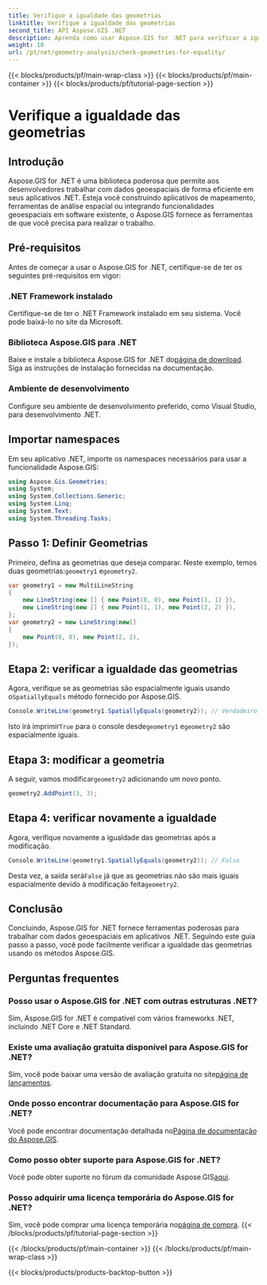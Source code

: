 ```yaml
---
title: Verifique a igualdade das geometrias
linktitle: Verifique a igualdade das geometrias
second_title: API Aspose.GIS .NET
description: Aprenda como usar Aspose.GIS for .NET para verificar a igualdade de geometrias em seus aplicativos .NET com este tutorial abrangente.
weight: 10
url: /pt/net/geometry-analysis/check-geometries-for-equality/
---
```


{{< blocks/products/pf/main-wrap-class >}}
{{< blocks/products/pf/main-container >}}
{{< blocks/products/pf/tutorial-page-section >}}

# Verifique a igualdade das geometrias

## Introdução
Aspose.GIS for .NET é uma biblioteca poderosa que permite aos desenvolvedores trabalhar com dados geoespaciais de forma eficiente em seus aplicativos .NET. Esteja você construindo aplicativos de mapeamento, ferramentas de análise espacial ou integrando funcionalidades geoespaciais em software existente, o Aspose.GIS fornece as ferramentas de que você precisa para realizar o trabalho.
## Pré-requisitos
Antes de começar a usar o Aspose.GIS for .NET, certifique-se de ter os seguintes pré-requisitos em vigor:
### .NET Framework instalado
Certifique-se de ter o .NET Framework instalado em seu sistema. Você pode baixá-lo no site da Microsoft.
### Biblioteca Aspose.GIS para .NET
 Baixe e instale a biblioteca Aspose.GIS for .NET do[página de download](https://releases.aspose.com/gis/net/). Siga as instruções de instalação fornecidas na documentação.
### Ambiente de desenvolvimento
Configure seu ambiente de desenvolvimento preferido, como Visual Studio, para desenvolvimento .NET.

## Importar namespaces
Em seu aplicativo .NET, importe os namespaces necessários para usar a funcionalidade Aspose.GIS:
```csharp
using Aspose.Gis.Geometries;
using System;
using System.Collections.Generic;
using System.Linq;
using System.Text;
using System.Threading.Tasks;
```

## Passo 1: Definir Geometrias
Primeiro, defina as geometrias que deseja comparar. Neste exemplo, temos duas geometrias:`geometry1` e`geometry2`.
```csharp
var geometry1 = new MultiLineString
{
    new LineString(new [] { new Point(0, 0), new Point(1, 1) }),
    new LineString(new [] { new Point(1, 1), new Point(2, 2) }),
};
var geometry2 = new LineString(new[]
{
    new Point(0, 0), new Point(2, 2),
});
```
## Etapa 2: verificar a igualdade das geometrias
 Agora, verifique se as geometrias são espacialmente iguais usando o`SpatiallyEquals` método fornecido por Aspose.GIS.
```csharp
Console.WriteLine(geometry1.SpatiallyEquals(geometry2)); // Verdadeiro
```
 Isto irá imprimir`True` para o console desde`geometry1` e`geometry2` são espacialmente iguais.
## Etapa 3: modificar a geometria
 A seguir, vamos modificar`geometry2` adicionando um novo ponto.
```csharp
geometry2.AddPoint(3, 3);
```
## Etapa 4: verificar novamente a igualdade
Agora, verifique novamente a igualdade das geometrias após a modificação.
```csharp
Console.WriteLine(geometry1.SpatiallyEquals(geometry2)); // Falso
```
 Desta vez, a saída será`False` já que as geometrias não são mais iguais espacialmente devido à modificação feita`geometry2`.

## Conclusão
Concluindo, Aspose.GIS for .NET fornece ferramentas poderosas para trabalhar com dados geoespaciais em aplicativos .NET. Seguindo este guia passo a passo, você pode facilmente verificar a igualdade das geometrias usando os métodos Aspose.GIS.
## Perguntas frequentes
### Posso usar o Aspose.GIS for .NET com outras estruturas .NET?
Sim, Aspose.GIS for .NET é compatível com vários frameworks .NET, incluindo .NET Core e .NET Standard.
### Existe uma avaliação gratuita disponível para Aspose.GIS for .NET?
 Sim, você pode baixar uma versão de avaliação gratuita no site[página de lançamentos](https://releases.aspose.com/).
### Onde posso encontrar documentação para Aspose.GIS for .NET?
 Você pode encontrar documentação detalhada no[Página de documentação do Aspose.GIS](https://reference.aspose.com/gis/net/).
### Como posso obter suporte para Aspose.GIS for .NET?
 Você pode obter suporte no fórum da comunidade Aspose.GIS[aqui](https://forum.aspose.com/c/gis/33).
### Posso adquirir uma licença temporária do Aspose.GIS for .NET?
 Sim, você pode comprar uma licença temporária no[página de compra](https://purchase.aspose.com/temporary-license/).
{{< /blocks/products/pf/tutorial-page-section >}}

{{< /blocks/products/pf/main-container >}}
{{< /blocks/products/pf/main-wrap-class >}}

{{< blocks/products/products-backtop-button >}}
